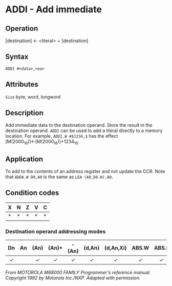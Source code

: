 # ADDI - Add immediate

## Operation
[destination] ← \<literal\> + [destination]

## Syntax
```assembly
ADDI #<data>,<ea>
```

## Attributes
`Size` byte, word, longword

## Description
Add immediate data to the destination operand. Store the result
in the destination operand. `ADDI` can be used to add a literal
directly to a memory location. For example, `ADDI.W #$1234,$`
has the effect [M(2000<sub>16</sub>)]←[M(2000<sub>16</sub>)]+1234<sub>16</sub>.


## Application
To add to the contents of an address register and not update the
CCR. Note that `ADDA.W D0,A0` is the same as `LEA (A0,D0.W),A0`.

## Condition codes
|X|N|Z|V|C|
|--|--|--|--|--|
|*|*|*|*|*|

### Destination operand addressing modes
|Dn|An|(An)|(An)+|-(An)|(d,An)|(d,An,Xi)|ABS.W|ABS.L|(d,PC)|(d,PC,Xn)|imm|
|:-:|:-:|:-:|:-:|:-:|:-:|:-:|:-:|:-:|:-:|:-:|:-:|
|✓||✓|✓|✓|✓|✓|✓|✓||||

*From MOTOROLA M68000 FAMILY Programmer's reference manual. Copyright 1992 by Motorola Inc./NXP. Adapted with permission.*